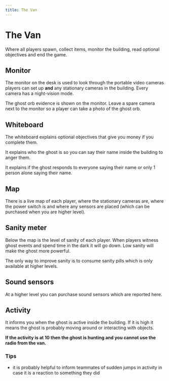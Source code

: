 ```yaml
---
title: The Van
---
```


# The Van

Where all players spawn, collect items, monitor the building, read optional objectives and end the game.

## Monitor

The monitor on the desk is used to look through the portable video cameras players can set up **and** any stationary cameras in the building. Every camera has a night-vision mode.

The ghost orb evidence is shown on the monitor. Leave a spare camera next to the monitor so a player can take a photo of the ghost orb.

## Whiteboard

The whiteboard explains optional objectives that give you money if you complete them.

It explains who the ghost is so you can say their name inside the building to anger them.

It explains if the ghost responds to everyone saying their name or only 1 person alone saying their name.

## Map

There is a live map of each player, where the stationary cameras are, where the power switch is and where any sensors are placed (which can be purchased when you are higher level).

## Sanity meter

Below the map is the level of sanity of each player. When players witness ghost events and spend time in the dark it will go down. Low sanity will make the ghost more powerful.

The only way to improve sanity is to consume sanity pills which is only available at higher levels.

## Sound sensors

At a higher level you can purchase sound sensors which are reported here.

## Activity

It informs you when the ghost is active inside the building. If it is high it means the ghost is probably moving around or interacting with objects.

**If the activity is at 10 then the ghost is hunting and you cannot use the radio from the van.**

### Tips

- it is probably helpful to inform teammates of sudden jumps in activity in case it is a reaction to something they did
